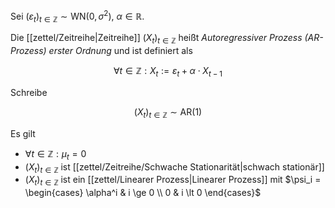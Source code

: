 Sei $(\varepsilon_t)_{t \in \mathbb{Z}} \sim \text{WN}(0, \sigma^2)$, $\alpha \in \mathbb{R}$.

Die [[zettel/Zeitreihe|Zeitreihe]] $(X_t)_{t \in \mathbb{Z}}$ heißt *Autoregressiver Prozess (AR-Prozess) erster Ordnung* und ist definiert als

$$
	\forall t \in \mathbb{Z} : X_t := \varepsilon_t + \alpha \cdot X_{t-1}
$$

Schreibe

$$
	(X_t)_{t \in \mathbb{Z}} \sim \text{AR}(1)
$$

Es gilt
- $\forall t \in \mathbb{Z} : \mu_t = 0$
- $(X_t)_{t \in \mathbb{Z}}$ ist [[zettel/Zeitreihe/Schwache Stationarität|schwach stationär]]
- $(X_t)_{t \in \mathbb{Z}}$ ist ein [[zettel/Linearer Prozess|Linearer Prozess]] mit $\psi_i = \begin{cases} \alpha^i & i \ge 0 \\ 0 & i \lt 0 \end{cases}$